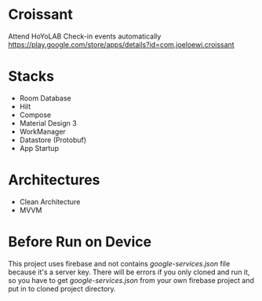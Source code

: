 # Croissant
Attend HoYoLAB Check-in events automatically
<https://play.google.com/store/apps/details?id=com.joeloewi.croissant>

# Stacks
- Room Database
- Hilt
- Compose
- Material Design 3
- WorkManager
- Datastore (Protobuf)
- App Startup

# Architectures
- Clean Architecture
- MVVM

# Before Run on Device
This project uses firebase and not contains *google-services.json* file because it's a server key. 
There will be errors if you only cloned and run it, so you have to get *google-services.json* from your own firebase project and put in to cloned project directory.
